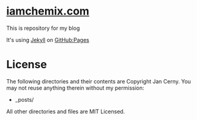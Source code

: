 [iamchemix.com](iamchemix.com)
=================

This is repository for my blog

It's using [Jekyll](http://github.com/mojombo/jekyll) on [GitHub:Pages](http://pages.github.com/)

License
==========

The following directories and their contents are Copyright Jan Cerny. You may not reuse anything therein without my permission:

* _posts/

All other directories and files are MIT Licensed.